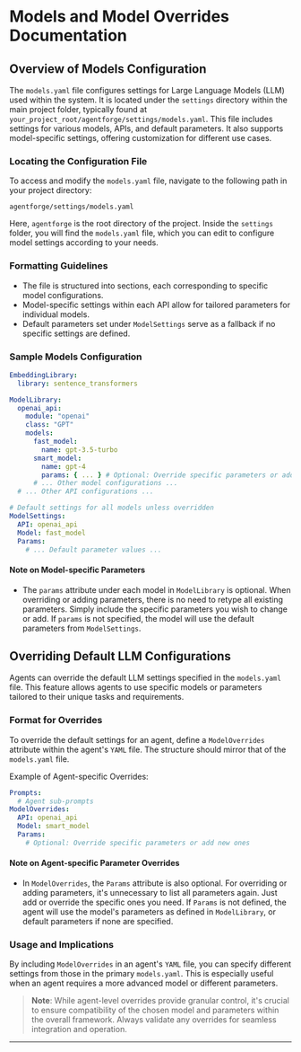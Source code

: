 # **Models and Model Overrides Documentation**

## **Overview of Models Configuration**

The `models.yaml` file configures settings for Large Language Models (LLM) used within the system. It is located under the `settings` directory within the main project folder, typically found at `your_project_root/agentforge/settings/models.yaml`. This file includes settings for various models, APIs, and default parameters. It also supports model-specific settings, offering customization for different use cases.

### **Locating the Configuration File**

To access and modify the `models.yaml` file, navigate to the following path in your project directory:

```
agentforge/settings/models.yaml
```

Here, `agentforge` is the root directory of the project. Inside the `settings` folder, you will find the `models.yaml` file, which you can edit to configure model settings according to your needs.

### **Formatting Guidelines**

- The file is structured into sections, each corresponding to specific model configurations.
- Model-specific settings within each API allow for tailored parameters for individual models.
- Default parameters set under `ModelSettings` serve as a fallback if no specific settings are defined.

### **Sample Models Configuration**

```yaml
EmbeddingLibrary:
  library: sentence_transformers

ModelLibrary:
  openai_api:
    module: "openai"
    class: "GPT"
    models:      
      fast_model:
        name: gpt-3.5-turbo
      smart_model:
        name: gpt-4
        params: { ... } # Optional: Override specific parameters or add new ones
      # ... Other model configurations ...
  # ... Other API configurations ...

# Default settings for all models unless overridden
ModelSettings:
  API: openai_api
  Model: fast_model
  Params:
    # ... Default parameter values ...
```

#### **Note on Model-specific Parameters**
- The `params` attribute under each model in `ModelLibrary` is optional. When overriding or adding parameters, there is no need to retype all existing parameters. Simply include the specific parameters you wish to change or add. If `params` is not specified, the model will use the default parameters from `ModelSettings`.

## **Overriding Default LLM Configurations**

Agents can override the default LLM settings specified in the `models.yaml` file. This feature allows agents to use specific models or parameters tailored to their unique tasks and requirements.

### **Format for Overrides**

To override the default settings for an agent, define a `ModelOverrides` attribute within the agent's `YAML` file. The structure should mirror that of the `models.yaml` file.

Example of Agent-specific Overrides:

```yaml
Prompts: 
  # Agent sub-prompts
ModelOverrides:
  API: openai_api
  Model: smart_model
  Params:
    # Optional: Override specific parameters or add new ones
```

#### **Note on Agent-specific Parameter Overrides**
- In `ModelOverrides`, the `Params` attribute is also optional. For overriding or adding parameters, it's unnecessary to list all parameters again. Just add or override the specific ones you need. If `Params` is not defined, the agent will use the model's parameters as defined in `ModelLibrary`, or default parameters if none are specified.

### **Usage and Implications**

By including `ModelOverrides` in an agent's `YAML` file,
you can specify different settings from those in the primary `models.yaml`.
This is especially useful when an agent requires a more advanced model or different parameters.

> **Note**: While agent-level overrides provide granular control, it's crucial to ensure compatibility of the chosen model and parameters within the overall framework. Always validate any overrides for seamless integration and operation.

---
